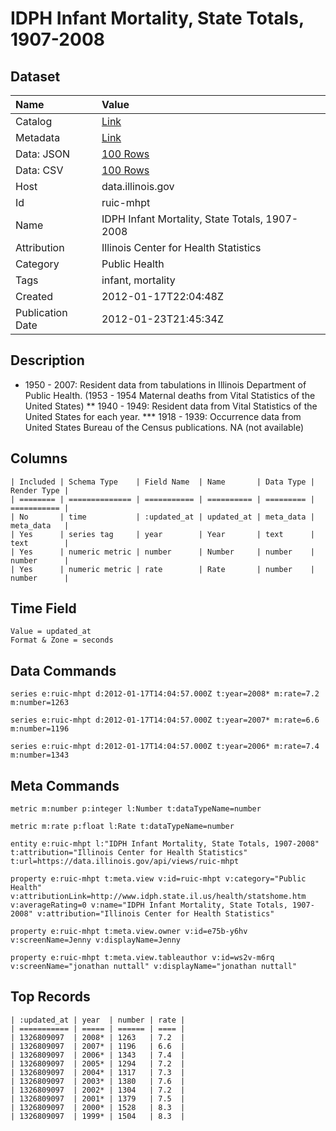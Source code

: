 # IDPH Infant Mortality, State Totals, 1907-2008

## Dataset

| Name | Value |
| :--- | :---- |
| Catalog | [Link](https://catalog.data.gov/dataset/idph-infant-mortality-state-totals-1907-2008-78e60) |
| Metadata | [Link](https://data.illinois.gov/api/views/ruic-mhpt) |
| Data: JSON | [100 Rows](https://data.illinois.gov/api/views/ruic-mhpt/rows.json?max_rows=100) |
| Data: CSV | [100 Rows](https://data.illinois.gov/api/views/ruic-mhpt/rows.csv?max_rows=100) |
| Host | data.illinois.gov |
| Id | ruic-mhpt |
| Name | IDPH Infant Mortality, State Totals, 1907-2008 |
| Attribution | Illinois Center for Health Statistics |
| Category | Public Health |
| Tags | infant, mortality |
| Created | 2012-01-17T22:04:48Z |
| Publication Date | 2012-01-23T21:45:34Z |

## Description

* 1950 - 2007: Resident data from tabulations in Illinois Department of Public Health.
(1953 - 1954 Maternal deaths from Vital Statistics of the United States)
** 1940 - 1949: Resident data from Vital Statistics of the United States for each year.
*** 1918 - 1939: Occurrence data from United States Bureau of the Census publications.
NA (not available)

## Columns

```ls
| Included | Schema Type    | Field Name  | Name       | Data Type | Render Type |
| ======== | ============== | =========== | ========== | ========= | =========== |
| No       | time           | :updated_at | updated_at | meta_data | meta_data   |
| Yes      | series tag     | year        | Year       | text      | text        |
| Yes      | numeric metric | number      | Number     | number    | number      |
| Yes      | numeric metric | rate        | Rate       | number    | number      |
```

## Time Field

```ls
Value = updated_at
Format & Zone = seconds
```

## Data Commands

```ls
series e:ruic-mhpt d:2012-01-17T14:04:57.000Z t:year=2008* m:rate=7.2 m:number=1263

series e:ruic-mhpt d:2012-01-17T14:04:57.000Z t:year=2007* m:rate=6.6 m:number=1196

series e:ruic-mhpt d:2012-01-17T14:04:57.000Z t:year=2006* m:rate=7.4 m:number=1343
```

## Meta Commands

```ls
metric m:number p:integer l:Number t:dataTypeName=number

metric m:rate p:float l:Rate t:dataTypeName=number

entity e:ruic-mhpt l:"IDPH Infant Mortality, State Totals, 1907-2008" t:attribution="Illinois Center for Health Statistics" t:url=https://data.illinois.gov/api/views/ruic-mhpt

property e:ruic-mhpt t:meta.view v:id=ruic-mhpt v:category="Public Health" v:attributionLink=http://www.idph.state.il.us/health/statshome.htm v:averageRating=0 v:name="IDPH Infant Mortality, State Totals, 1907-2008" v:attribution="Illinois Center for Health Statistics"

property e:ruic-mhpt t:meta.view.owner v:id=e75b-y6hv v:screenName=Jenny v:displayName=Jenny

property e:ruic-mhpt t:meta.view.tableauthor v:id=ws2v-m6rq v:screenName="jonathan nuttall" v:displayName="jonathan nuttall"
```

## Top Records

```ls
| :updated_at | year  | number | rate | 
| =========== | ===== | ====== | ==== | 
| 1326809097  | 2008* | 1263   | 7.2  | 
| 1326809097  | 2007* | 1196   | 6.6  | 
| 1326809097  | 2006* | 1343   | 7.4  | 
| 1326809097  | 2005* | 1294   | 7.2  | 
| 1326809097  | 2004* | 1317   | 7.3  | 
| 1326809097  | 2003* | 1380   | 7.6  | 
| 1326809097  | 2002* | 1304   | 7.2  | 
| 1326809097  | 2001* | 1379   | 7.5  | 
| 1326809097  | 2000* | 1528   | 8.3  | 
| 1326809097  | 1999* | 1504   | 8.3  | 
```